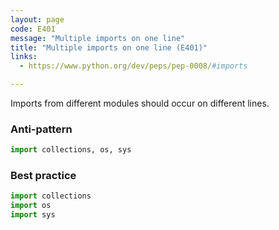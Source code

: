 ```yaml
---
layout: page
code: E401
message: "Multiple imports on one line"
title: "Multiple imports on one line (E401)"
links:
  - https://www.python.org/dev/peps/pep-0008/#imports

---
```


Imports from different modules should occur on different lines.

### Anti-pattern

```python
import collections, os, sys
```

### Best practice

```python
import collections
import os
import sys
```
